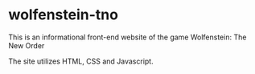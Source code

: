 # wolfenstein-tno
This is an informational front-end website of the game Wolfenstein: The New Order

The site utilizes HTML, CSS and Javascript.
